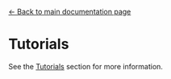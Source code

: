 [← Back to main documentation page](../README.md)

# Tutorials

See the [Tutorials](../README.md#tutorials) section for more information.